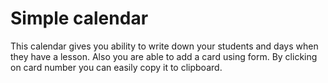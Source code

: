 # Simple calendar
This calendar gives you ability to write down your students and days when they have a lesson.
Also you are able to add a card using form.
By clicking on card number you can easily copy it to clipboard.
